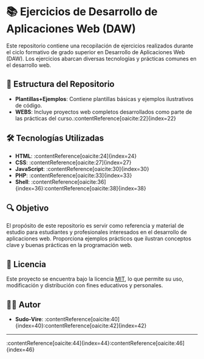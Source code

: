 # 📚 Ejercicios de Desarrollo de Aplicaciones Web (DAW)

Este repositorio contiene una recopilación de ejercicios realizados durante el ciclo formativo de grado superior en Desarrollo de Aplicaciones Web (DAW). Los ejercicios abarcan diversas tecnologías y prácticas comunes en el desarrollo web.

## 📁 Estructura del Repositorio

- **Plantillas+Ejemplos**: Contiene plantillas básicas y ejemplos ilustrativos de código.
- **WEBS**: Incluye proyectos web completos desarrollados como parte de las prácticas del curso.:contentReference[oaicite:22]{index=22}

## 🛠️ Tecnologías Utilizadas

- **HTML**: :contentReference[oaicite:24]{index=24}
- **CSS**: :contentReference[oaicite:27]{index=27}
- **JavaScript**: :contentReference[oaicite:30]{index=30}
- **PHP**: :contentReference[oaicite:33]{index=33}
- **Shell**: :contentReference[oaicite:36]{index=36}:contentReference[oaicite:38]{index=38}

## 🔍 Objetivo

El propósito de este repositorio es servir como referencia y material de estudio para estudiantes y profesionales interesados en el desarrollo de aplicaciones web. Proporciona ejemplos prácticos que ilustran conceptos clave y buenas prácticas en la programación web.

## 📄 Licencia

Este proyecto se encuentra bajo la licencia [MIT](LICENSE), lo que permite su uso, modificación y distribución con fines educativos y personales.

## 🙋‍♂️ Autor

- **Sudo-Vire**: :contentReference[oaicite:40]{index=40}:contentReference[oaicite:42]{index=42}

---

:contentReference[oaicite:44]{index=44}:contentReference[oaicite:46]{index=46}

